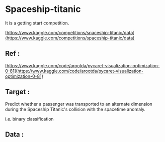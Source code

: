 # Spaceship-titanic

It is a getting start competition.

[https://www.kaggle.com/competitions/spaceship-titanic/data](https://www.kaggle.com/competitions/spaceship-titanic/data)

## Ref :

[https://www.kaggle.com/code/arootda/pycaret-visualization-optimization-0-81](https://www.kaggle.com/code/arootda/pycaret-visualization-optimization-0-81)

## Target :

Predict whether a passenger was transported to an alternate dimension during the Spaceship Titanic's collision with the spacetime anomaly.

i.e. binary classification

## Data :